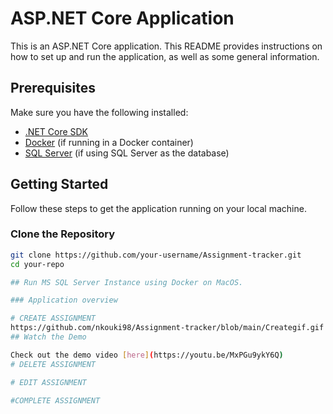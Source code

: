 # ASP.NET Core Application

This is an ASP.NET Core application. This README provides instructions on how to set up and run the application, as well as some general information.

## Prerequisites

Make sure you have the following installed:

- [.NET Core SDK](https://dotnet.microsoft.com/download)
- [Docker](https://www.docker.com/get-started) (if running in a Docker container)
- [SQL Server](https://www.microsoft.com/en-us/sql-server/sql-server-downloads) (if using SQL Server as the database)

## Getting Started

Follow these steps to get the application running on your local machine.

### Clone the Repository

```bash
git clone https://github.com/your-username/Assignment-tracker.git
cd your-repo

## Run MS SQL Server Instance using Docker on MacOS.

### Application overview

# CREATE ASSIGNMENT
https://github.com/nkouki98/Assignment-tracker/blob/main/Creategif.gif
## Watch the Demo

Check out the demo video [here](https://youtu.be/MxPGu9ykY6Q)
# DELETE ASSIGNMENT

# EDIT ASSIGNMENT 

#COMPLETE ASSIGNMENT




